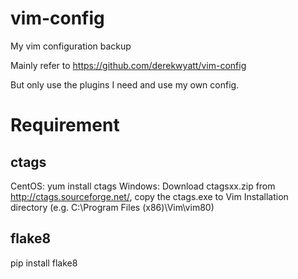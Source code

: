 # vim-config
My vim configuration backup

Mainly refer to https://github.com/derekwyatt/vim-config

But only use the plugins I need and use my own config.

# Requirement
## ctags
CentOS: yum install ctags
Windows: Download ctagsxx.zip from http://ctags.sourceforge.net/, copy the ctags.exe to Vim Installation directory (e.g. C:\Program Files (x86)\Vim\vim80)
## flake8
pip install flake8
